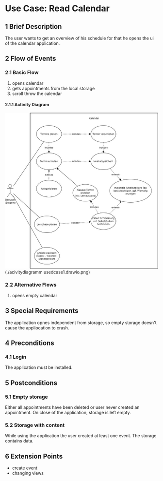 # Use Case: Read Calendar
## 1 Brief Description

The user wants to get an overview of his schedule for that he opens the ui of the calendar application.

## 2 Flow of Events

### 2.1 Basic Flow

  1. opens calendar
  2. gets appointments from the local storage
  3. scroll throw the calendar

#### 2.1.1 Activity Diagram

![OUCD] (./acivitydiagramm usedcase1.drawio.png)

### 2.2 Alternative Flows
  1. opens empty calendar


## 3 Special Requirements

The application opnes independent from storage, so empty storage doesn't cause the appliocation to crash.

## 4 Preconditions

### 4.1 Login

The application must be installed.

## 5 Postconditions

### 5.1 Empty storage

Either all appointments have been deleted or user never created an appointment. On close of the application, storage is left empty.

### 5.2 Storage with content

While using the application the user created at least one event. The storage contains data.

## 6 Extension Points

* create event
* changing views


<!-- Picture-Link definitions: -->
[OUCD]: https://github.com/PatrickFreyy/PlanIt/blob/main/docs/UseCaseDiagram.png "Overall Use Case Diagram"
